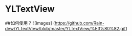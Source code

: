 # YLTextView
##如何使用？
![images] (https://github.com/Rain-dew/YLTextView/blob/master/YLTextView/%E3%80%82.gif)
